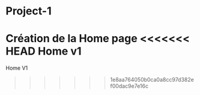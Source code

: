 # Project-1
Création de la Home page
<<<<<<< HEAD
Home v1
=======
Home V1
>>>>>>> 1e8aa764050b0ca0a8cc97d382ef00dac9e7e16c
